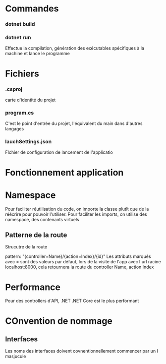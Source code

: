 # Commandes

### dotnet build

### dotnet run
Effectue la compilation, génération des exécutables spécifiques à la machine et lance le programme 

# Fichiers

### .csproj
carte d'identité du projet

### program.cs
C'est le point d'entrée du projet, l'équivalent du main dans d'autres langages

### lauchSettings.json
FIchier de configuration de lancement de l'applicatio

# Fonctionnement application

# Namespace
Pour faciliter réutilisation du code, on importe la classe plutît que de la réécrire pour pouvoir l'utiliser.
Pour faciliter les imports, on utilise des namespace, des contenants virtuels

## Patterne de la route
Strucutre de la route

pattern: "{controller=Name}/{action=Index}/{id}"
Les attributs marqués avec = sont des valeurs par défaut, lors de la visite de l'app avec l'url racine localhost:8000, cela retournera la route du controller Name, action Index


# Performance
Pour des controllers d'API, .NET .NET Core est le plus performant

# COnvention de nommage
## Interfaces
Les noms des interfaces doivent covnentionnellement commencer par un I masjucule